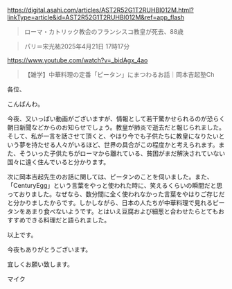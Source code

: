 https://digital.asahi.com/articles/AST2R52G1T2RUHBI012M.html?linkType=article&id=AST2R52G1T2RUHBI012M&ref=app_flash

> ローマ・カトリック教会のフランシスコ教皇が死去、88歳

> パリ＝宋光祐2025年4月21日 17時17分

https://www.youtube.com/watch?v=_bidAgx_4ao

> 【雑学】中華料理の定番「ピータン」にまつわるお話｜岡本吉起塾Ch

各位、

こんばんわ。

今夜、又いっぱい動画がございますが、情報として若干驚かせられるのが恐らく朝日新聞などからのお知らせでしょう。教皇が肺炎で逝去だと報じられました。そして、私が一言を話させて頂くと、やはり今でも子供たちに教皇になりたいという夢を持たせる人々がいるほど、世界の具合がこの程度かと考えられます。また、そういった子供たちがローマから離れている、貧困がまだ解決されていない国々に遠く住んでいると分かります。

次に岡本吉起先生のお話に関しては、ピータンのことを伺いました。また、「CenturyEgg」という言葉をやっと使われた時に、笑えるくらいの瞬間だと思っておりました。なぜなら、数分間に全く使われなかった言葉をやはりご存じだと分かりましたからです。しかしながら、日本の人たちが中華料理で見れるピータンをあまり食べないようです。とはいえ豆腐および細葱と合わせたらとてもおすすめできる料理だと語られました。

以上です。

今夜もありがとうございます。

宜しくお願い致します。

マイク
